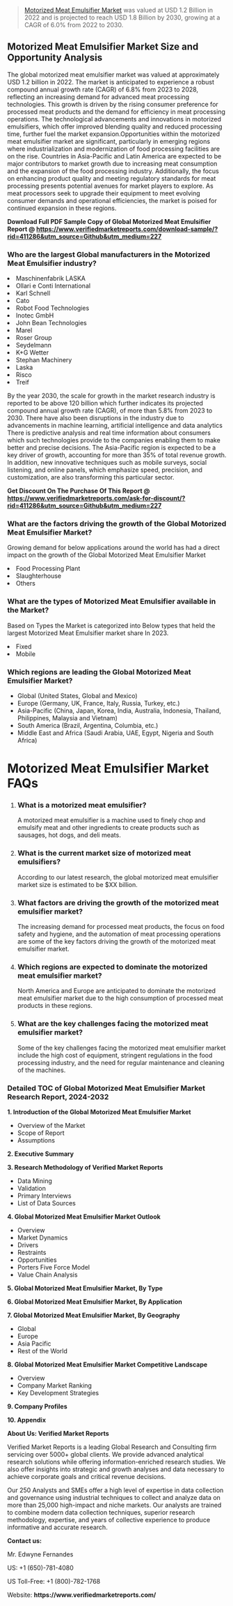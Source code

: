 <blockquote><p><p><a href="https://www.verifiedmarketreports.com/download-sample/?rid=411286&utm_source=Github&utm_medium=227" target="_blank">Motorized Meat Emulsifier Market</a> was valued at USD 1.2 Billion in 2022 and is projected to reach USD 1.8 Billion by 2030, growing at a CAGR of 6.0% from 2022 to 2030.</p></blockquote><p><h2>Motorized Meat Emulsifier Market Size and Opportunity Analysis</h2>The global motorized meat emulsifier market was valued at approximately USD 1.2 billion in 2022. The market is anticipated to experience a robust compound annual growth rate (CAGR) of 6.8% from 2023 to 2028, reflecting an increasing demand for advanced meat processing technologies. This growth is driven by the rising consumer preference for processed meat products and the demand for efficiency in meat processing operations. The technological advancements and innovations in motorized emulsifiers, which offer improved blending quality and reduced processing time, further fuel the market expansion.Opportunities within the motorized meat emulsifier market are significant, particularly in emerging regions where industrialization and modernization of food processing facilities are on the rise. Countries in Asia-Pacific and Latin America are expected to be major contributors to market growth due to increasing meat consumption and the expansion of the food processing industry. Additionally, the focus on enhancing product quality and meeting regulatory standards for meat processing presents potential avenues for market players to explore. As meat processors seek to upgrade their equipment to meet evolving consumer demands and operational efficiencies, the market is poised for continued expansion in these regions.</p><p class=""><strong>Download Full PDF Sample Copy of Global Motorized Meat Emulsifier Report @ <a href="https://www.verifiedmarketreports.com/download-sample/?rid=411286&amp;utm_source=Github&amp;utm_medium=227" target="_blank">https://www.verifiedmarketreports.com/download-sample/?rid=411286&amp;utm_source=Github&amp;utm_medium=227</a></strong></p><h3 id="" class="">Who are the largest Global manufacturers in the Motorized Meat Emulsifier industry?</h3><p><li>Maschinenfabrik LASKA</li><li> Ollari e Conti International</li><li> Karl Schnell</li><li> Cato</li><li> Robot Food Technologies</li><li> Inotec GmbH</li><li> John Bean Technologies</li><li> Marel</li><li> Roser Group</li><li> Seydelmann</li><li> K+G Wetter</li><li> Stephan Machinery</li><li> Laska</li><li> Risco</li><li> Treif</li></p><div class=""><div class="" dir="" data-message-author-role="" data-message-id="" data-message-model-slug=""><div class=""><div class=""><div class=""><div class="" dir="" data-message-author-role="" data-message-id="" data-message-model-slug=""><div class=""><div class=""><p>By the year 2030, the scale for growth in the market research industry is reported to be above 120 billion which further indicates its projected compound annual growth rate (CAGR), of more than 5.8% from 2023 to 2030. There have also been disruptions in the industry due to advancements in machine learning, artificial intelligence and data analytics There is predictive analysis and real time information about consumers which such technologies provide to the companies enabling them to make better and precise decisions. The Asia-Pacific region is expected to be a key driver of growth, accounting for more than 35% of total revenue growth. In addition, new innovative techniques such as mobile surveys, social listening, and online panels, which emphasize speed, precision, and customization, are also transforming this particular sector.</p><p><strong>Get Discount On The Purchase Of This Report @&nbsp; <a href="https://www.verifiedmarketreports.com/ask-for-discount/?rid=411286&amp;utm_source=Github&amp;utm_medium=227" target="_blank">https://www.verifiedmarketreports.com/ask-for-discount/?rid=411286&amp;utm_source=Github&amp;utm_medium=227</a></strong></p></div></div></div></div></div></div></div></div><h3 id="" class="">What are the factors driving the growth of the Global Motorized Meat Emulsifier Market?</h3><p id="" class="">Growing demand for below applications around the world has had a direct impact on the growth of the Global Motorized Meat Emulsifier Market</p><p id="" class=""><li>Food Processing Plant</li><li> Slaughterhouse</li><li> Others</li></p><h3 id="" class="">What are the types of Motorized Meat Emulsifier available in the Market?</h3><p id="" class="">Based on Types the Market is categorized into Below types that held the largest Motorized Meat Emulsifier market share In 2023.</p><p id="" class=""><li>Fixed</li><li> Mobile</li></p><h3 id="" class="">Which regions are leading the Global Motorized Meat Emulsifier Market?</h3><ul><li>Global (United States, Global and Mexico)</li><li>Europe (Germany, UK, France, Italy, Russia, Turkey, etc.)</li><li>Asia-Pacific (China, Japan, Korea, India, Australia, Indonesia, Thailand, Philippines, Malaysia and Vietnam)</li><li>South America (Brazil, Argentina, Columbia, etc.)</li><li>Middle East and Africa (Saudi Arabia, UAE, Egypt, Nigeria and South Africa)</li></ul><p>  <h1>Motorized Meat Emulsifier Market FAQs</h1>  <ol>    <li>      <h3>What is a motorized meat emulsifier?</h3>      <p>A motorized meat emulsifier is a machine used to finely chop and emulsify meat and other ingredients to create products such as sausages, hot dogs, and deli meats.</p>    </li>    <li>      <h3>What is the current market size of motorized meat emulsifiers?</h3>      <p>According to our latest research, the global motorized meat emulsifier market size is estimated to be $XX billion.</p>    </li>    <li>      <h3>What factors are driving the growth of the motorized meat emulsifier market?</h3>      <p>The increasing demand for processed meat products, the focus on food safety and hygiene, and the automation of meat processing operations are some of the key factors driving the growth of the motorized meat emulsifier market.</p>    </li>    <li>      <h3>Which regions are expected to dominate the motorized meat emulsifier market?</h3>      <p>North America and Europe are anticipated to dominate the motorized meat emulsifier market due to the high consumption of processed meat products in these regions.</p>    </li>    <li>      <h3>What are the key challenges facing the motorized meat emulsifier market?</h3>      <p>Some of the key challenges facing the motorized meat emulsifier market include the high cost of equipment, stringent regulations in the food processing industry, and the need for regular maintenance and cleaning of the machines.</p>    </li>  </ol></body></html></p><h3 id="" class="">Detailed TOC of Global Motorized Meat Emulsifier Market Research Report, 2024-2032</h3><p id="" class=""><strong>1. Introduction of the Global Motorized Meat Emulsifier Market</strong></p><ul><li>Overview of the Market</li><li>Scope of Report</li><li>Assumptions</li></ul><p id="" class=""><strong>2. Executive Summary</strong></p><p id="" class=""><strong>3. Research Methodology of&nbsp;Verified Market Reports</strong></p><ul><li>Data Mining</li><li>Validation</li><li>Primary Interviews</li><li>List of Data Sources</li></ul><p id="" class=""><strong>4. Global Motorized Meat Emulsifier Market Outlook</strong></p><ul><li>Overview</li><li>Market Dynamics</li><li>Drivers</li><li>Restraints</li><li>Opportunities</li><li>Porters Five Force Model</li><li>Value Chain Analysis</li></ul><p id="" class=""><strong>5. Global Motorized Meat Emulsifier Market, By&nbsp;Type</strong></p><p id="" class=""><strong>6. Global Motorized Meat Emulsifier Market, By Application</strong></p><p id="" class=""><strong>7. Global Motorized Meat Emulsifier Market, By Geography</strong></p><ul><li>Global</li><li>Europe</li><li>Asia Pacific</li><li>Rest of the World</li></ul><p id="" class=""><strong>8. Global Motorized Meat Emulsifier Market Competitive Landscape</strong></p><ul><li>Overview</li><li>Company Market Ranking</li><li>Key Development Strategies</li></ul><p id="" class=""><strong>9. Company Profiles</strong></p><p id="" class=""><strong>10. Appendix</strong></p><p id="" class=""><strong>About Us: Verified Market Reports</strong></p><p id="" class="">Verified Market Reports is a leading Global Research and Consulting firm servicing over 5000+ global clients. We provide advanced analytical research solutions while offering information-enriched research studies. We also offer insights into strategic and growth analyses and data necessary to achieve corporate goals and critical revenue decisions.</p><p id="" class="">Our 250 Analysts and SMEs offer a high level of expertise in data collection and governance using industrial techniques to collect and analyze data on more than 25,000 high-impact and niche markets. Our analysts are trained to combine modern data collection techniques, superior research methodology, expertise, and years of collective experience to produce informative and accurate research.</p><p id="" class=""><strong>Contact us:</strong></p><p id="" class="">Mr. Edwyne Fernandes</p><p id="" class="">US: +1 (650)-781-4080</p><p id="" class="">US Toll-Free: +1 (800)-782-1768</p><p id="" class="">Website: <a target="" data-test-app-aware-link=""><strong>https://www.verifiedmarketreports.com/</strong></a></p>
